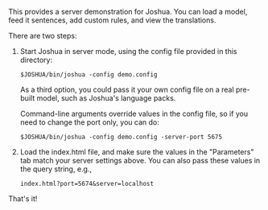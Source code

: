 This provides a server demonstration for Joshua. You can load a model,
feed it sentences, add custom rules, and view the translations.

There are two steps:

1. Start Joshua in server mode, using the config file provided in this directory:

       $JOSHUA/bin/joshua -config demo.config

   As a third option, you could pass it your own config file on a real
   pre-built model, such as Joshua's language packs.

   Command-line arguments override values in the config file, so if
   you need to change the port only, you can do:
   
       $JOSHUA/bin/joshua -config demo.config -server-port 5675
       
2. Load the index.html file, and make sure the values in the "Parameters"
   tab match your server settings above. You can also pass these values
   in the query string, e.g.,

       index.html?port=5674&server=localhost
   
That's it!
